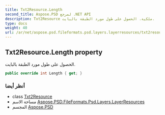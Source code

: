 ```yaml
---
title: Txt2Resource.Length
second_title: Aspose.PSD لمرجع .NET API
description: Txt2Resource ملكية. الحصول على طول مورد الطبقة بالبايت.
type: docs
weight: 40
url: /ar/net/aspose.psd.fileformats.psd.layers.layerresources/txt2resource/length/
---
```

## Txt2Resource.Length property

الحصول على طول مورد الطبقة بالبايت.

```csharp
public override int Length { get; }
```

### أنظر أيضا

* class [Txt2Resource](../)
* مساحة الاسم [Aspose.PSD.FileFormats.Psd.Layers.LayerResources](../../txt2resource/)
* المجسم [Aspose.PSD](../../../)


